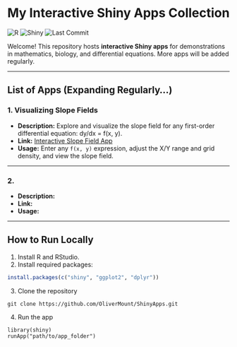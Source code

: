 # My Interactive Shiny Apps Collection

![R](https://img.shields.io/badge/R-4.3.1-blue) ![Shiny](https://img.shields.io/badge/Shiny-App-success) ![Last Commit](https://img.shields.io/github/last-commit/yourusername/yourrepo)

Welcome! This repository hosts **interactive Shiny apps** for demonstrations in mathematics, biology, and differential equations. More apps will be added regularly.

---

## List of Apps (Expanding Regularly…)

###  1. Visualizing Slope Fields

- **Description:** Explore and visualize the slope field for any first-order differential equation: dy/dx = f(x, y).  
- **Link:** [Interactive Slope Field App](https://olioli.shinyapps.io/slopefield/)  
- **Usage:** Enter any `f(x, y)` expression, adjust the X/Y range and grid density, and view the slope field.  

--- 

###  2.  

- **Description:**    
- **Link:**  
- **Usage:** 

--- 





## How to Run Locally

1. Install R and RStudio.  
2. Install required packages:

```r
install.packages(c("shiny", "ggplot2", "dplyr"))
```

3. Clone the repository

```
git clone https://github.com/OliverMount/ShinyApps.git

```

4. Run the app

```
library(shiny)
runApp("path/to/app_folder")
```
